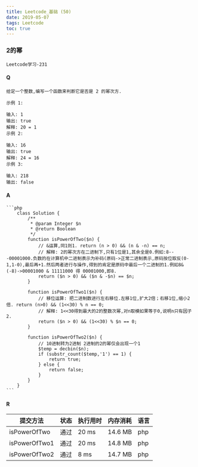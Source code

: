```yaml
---
title: Leetcode_基础 (50)
date: 2019-05-07
tags: Leetcode
toc: true
---
```


### 2的幂
    Leetcode学习-231

<!-- more -->

#### Q
    给定一个整数,编写一个函数来判断它是否是 2 的幂次方.

    示例 1:

    输入: 1
    输出: true
    解释: 20 = 1
    示例 2:

    输入: 16
    输出: true
    解释: 24 = 16
    示例 3:

    输入: 218
    输出: false

#### A
    ```php
        class Solution {
            /**
             * @param Integer $n
             * @return Boolean
             */
            function isPowerOfTwo($n) {
                // &运算,同1则1. return (n > 0) && (n & -n) == n;
                // 解释: 2的幂次方在二进制下,只有1位是1,其余全是0.例如:8---00001000.负数的在计算机中二进制表示为补码(原码->正常二进制表示,原码按位取反(0-1,1-0),最后再+1.然后两者进行与操作,得到的肯定是原码中最后一个二进制的1.例如8&(-8)->00001000 & 11111000 得 00001000,即8.
                return ($n > 0) && ($n & -$n) == $n;
            }
            
            function isPowerOfTwo1($n) {
                // 移位运算: 把二进制数进行左右移位.左移1位,扩大2倍；右移1位,缩小2倍. return (n>0) && (1<<30) % n == 0;
                // 解释: 1<<30得到最大的2的整数次幂,对n取模如果等于0,说明n只有因子2.
                return ($n > 0) && (1<<30) % $n == 0;
            }
            
            function isPowerOfTwo2($n) {
                // 10进制转为2进制 2进制的2的幂仅会出现一个1
                $temp = decbin($n);
                if (substr_count($temp,'1') == 1) {
                    return true;
                } else {
                    return false;
                }
            }
        }
    ```

#### R
<table class=""><colgroup><col><col><col><col><col></colgroup><thead class="ant-table-thead"><tr><th class="time-column__1XPS"><span>提交方法</span></th><th class="status-column__2sa0"><span>状态</span></th><th class="runtime-column__3PGH"><span>执行用时</span></th><th class="memory-column__3yTX"><span>内存消耗</span></th><th class="lang-column__3rNc"><span>语言</span></th></tr></thead><tbody class="ant-table-tbody"><tr class="ant-table-row  ant-table-row-level-0" data-row-key="19078478"><td class="time-column__1XPS"><span class="ant-table-row-indent indent-level-0" style="padding-left: 0px;"></span>isPowerOfTwo</td><td class="status-column__2sa0"><a class="ac__2y0l">通过</a></td><td class="runtime-column__3PGH">20 ms</td><td class="memory-column__3yTX">14.6 MB</td><td class="lang-column__3rNc">php</td></tr><tr class="ant-table-row  ant-table-row-level-0" data-row-key="19078441"><td class="time-column__1XPS"><span class="ant-table-row-indent indent-level-0" style="padding-left: 0px;"></span>isPowerOfTwo1</td><td class="status-column__2sa0"><a class="ac__2y0l">通过</a></td><td class="runtime-column__3PGH">20 ms</td><td class="memory-column__3yTX">14.8 MB</td><td class="lang-column__3rNc">php</td></tr><tr class="ant-table-row  ant-table-row-level-0" data-row-key="19078374"><td class="time-column__1XPS"><span class="ant-table-row-indent indent-level-0" style="padding-left: 0px;"></span>isPowerOfTwo2</td><td class="status-column__2sa0"><a class="ac__2y0l">通过</a></td><td class="runtime-column__3PGH">8 ms</td><td class="memory-column__3yTX">14.7 MB</td><td class="lang-column__3rNc">php</td></tr></tbody></table>
